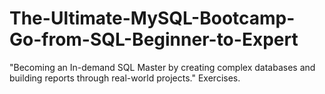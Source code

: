 # The-Ultimate-MySQL-Bootcamp-Go-from-SQL-Beginner-to-Expert
"Becoming an In-demand SQL Master by creating complex databases and building reports through real-world projects." Exercises.
